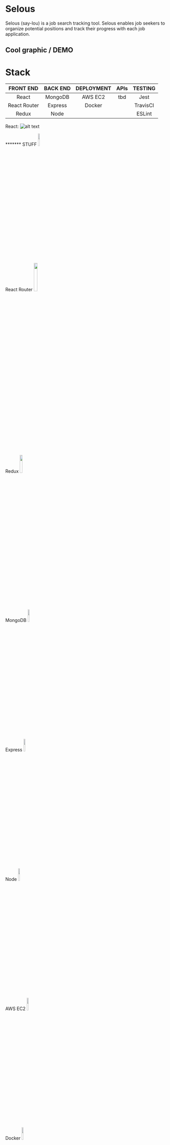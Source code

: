 # <h1> Selous </h1> 

Selous (say-lou) is a job search tracking tool. Selous enables job seekers to organize potential positions and track their progress with each job application.

## Cool graphic / DEMO


# Stack

| FRONT END     | BACK END      | DEPLOYMENT  | APIs     | TESTING   |
| :-----------: |:-------------:| :----------:|:--------:|:---------:|
| React         | MongoDB       |   AWS EC2   | tbd      |  Jest     |
| React Router  | Express       |   Docker    |          | TravisCI  |
| Redux         | Node          |             |          | ESLint    |


React:
![alt text][React]

[React]: https://cdn4.iconfinder.com/data/icons/logos-3/600/React.js_logo-512.png "stuff"

******* STUFF
<img src ="https://cdn4.iconfinder.com/data/icons/logos-3/600/React.js_logo-512.png" width="10%" height="10%">

React Router
<img src="https://cdn.worldvectorlogo.com/logos/react-router.svg" width="15%" height ="15%"/>

Redux
<img src="https://raw.githubusercontent.com/reduxjs/redux/master/logo/logo.png" width="12%" height="12%"/>

MongoDB
<img src="https://secure.meetupstatic.com/photos/event/8/3/6/3/600_479253635.jpeg" width="10%" height="10%"/>

Express
<img src="https://buttercms.com/static/images/tech_banners/ExpressJS.png" width="10%" height="10%"/>

Node
<img src="https://upload.wikimedia.org/wikipedia/commons/thumb/d/d9/Node.js_logo.svg/1200px-Node.js_logo.svg.png" width="10%" height="10%"/>

AWS EC2
<img src="https://upload.wikimedia.org/wikipedia/commons/thumb/9/93/Amazon_Web_Services_Logo.svg/1200px-Amazon_Web_Services_Logo.svg.png" width="10%" height="10%"/>

Docker
<img src="https://www.docker.com/sites/default/files/social/docker_facebook_share.png" width="10%" height="10%"/>

Jest
<img src="https://encrypted-tbn0.gstatic.com/images?q=tbn:ANd9GcTSSgSf0zD2FC6iRkcjIjZgYyg31DoJb9AL56En0TGueoo0Da0i&s" width="10%" height="10%"/>

TravisCI
<img src="https://miro.medium.com/max/600/1*M-Kj85siknLr66JqJ71PRA.png" width="10%" height="10%"/>

ESLint
<img src="https://warlord0blog.files.wordpress.com/2018/08/eslint.png?w=612" width="10%" height="10%"/>

## Front-End

## Back-End

## Deployment

## APIs

## Workflow

## Challenges & Learnings

Lorem Ipsum

### Challenges

*

### Learnings

*

### Potential Improvements

*

## Contributors

[Joel Armendariz](https://github.com/joelarmendariz) 
[Juan Galeazzi](https://github.com/jlgaleazzi) 
[Devin George](https://github.com/devinkgeorge) 
[Keenan Johns](https://github.com/FluxxField) 
[Mario Morales](http://github.com/mariomorales7x7) 
[Robert Peschke](http://github.com/robertpeschke) 
[Miles Sobhani](https://github.com/MilesSobhani) 
[Tyler Stanczak](https://github.com/tylerstanczak) 
